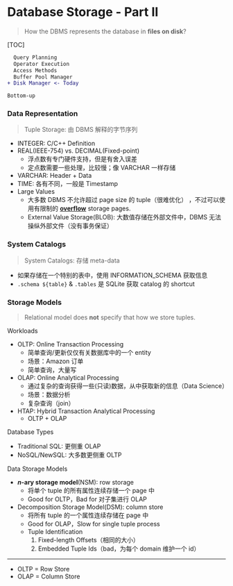 # Database Storage - Part II

> How the DBMS represents the database in **files on disk**?

[TOC]

```diff
  Query Planning
  Operator Execution
  Access Methods
  Buffer Pool Manager
+ Disk Manager <- Today

Bottom-up
```

### Data Representation

> Tuple Storage: 由 DBMS 解释的字节序列

* INTEGER: C/C++ Definition
* REAL(IEEE-754) vs. DECIMAL(Fixed-point)
  * 浮点数有专门硬件支持，但是有舍入误差
  * 定点数需要一些处理，比较慢；像 VARCHAR 一样存储
* VARCHAR: Header + Data
* TIME: 各有不同，一般是 Timestamp
* Large Values
  * 大多数 DBMS 不允许超过 page size 的 tuple（很难优化） ，不过可以使用有限制的 <u><b>overflow</b></u> storage pages.
  * External Value Storage(BLOB): 大数值存储在外部文件中，DBMS 无法操纵外部文件（没有事务保证）

### System Catalogs

> System Catalogs: 存储 meta-data

* 如果存储在一个特别的表中，使用 INFORMATION_SCHEMA 获取信息
* `.schema ${table}` & `.tables` 是 SQLite 获取 catalog 的 shortcut

### Storage Models

> Relational model does **not** specify that how we store tuples.

Workloads

* OLTP: Online Transaction Processing
  * 简单查询/更新仅仅有关数据库中的一个 entity
  * 场景：Amazon 订单
  * 简单查询，大量写
* OLAP: Online Analytical Processing
  * 通过复杂的查询获得一些(只读)数据，从中获取新的信息（Data Science）
  * 场景：数据分析
  * 复杂查询（join）
* HTAP: Hybrid Transaction Analytical Processing
  * OLTP + OLAP

Database Types

* Traditional SQL: 更侧重 OLAP
* NoSQL/NewSQL: 大多数更侧重 OLTP

Data Storage Models

* ***n*-ary storage model**(NSM): row storage
  * 将单个 tuple 的所有属性连续存储一个 page 中
  * Good for OLTP，Bad for 对子集进行 OLAP
* Decomposition Storage Model(DSM): column store
  * 将所有 tuple 的一个属性连续存储在 page 中
  * Good for OLAP，Slow for single tuple process
  * Tuple Identification
    1. Fixed-length Offsets（相同的大小）
    2. Embedded Tuple Ids（bad，为每个 domain 维护一个 id）

---

* OLTP = Row Store
* OLAP = Column Store

